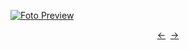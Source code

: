 [![Foto Preview](preview/n693.avif)](https://20essentials.github.io/project-000-693)

<div align="center" style="display: flex; justify-content: center;">
  <a  href="https://github.com/20essentials/project-000-692" target="_blank">&#8592;</a>
  &nbsp;&nbsp;
  <a  href="https://github.com/20essentials/project-000-694" target="_blank">&#8594;</a>
</div>
